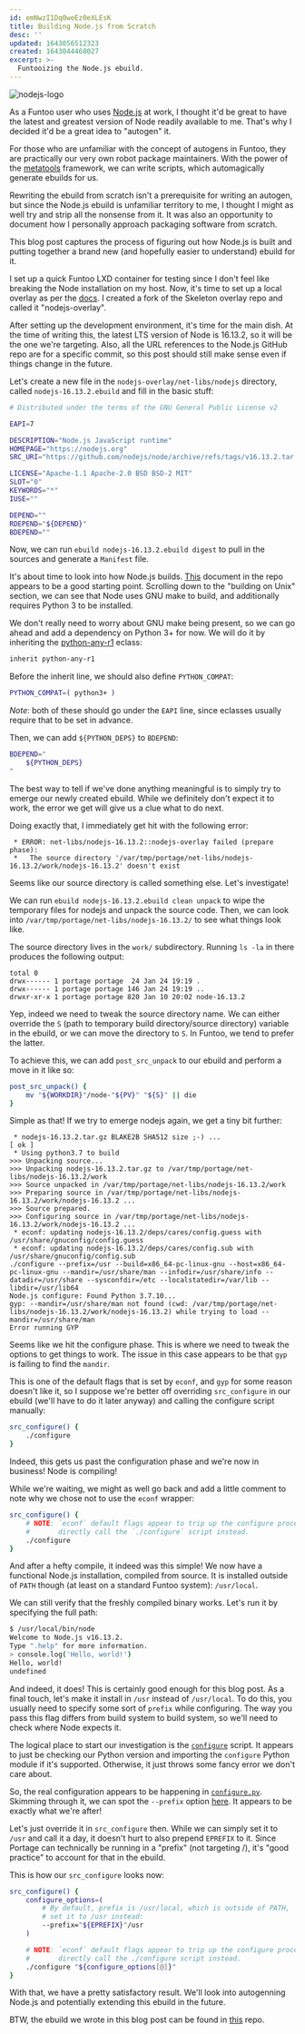 ```yaml
---
id: emNwzI1Dq0weEz0eXLEsK
title: Building Node.js from Scratch
desc: ''
updated: 1643056512323
created: 1643044468027
excerpt: >-
  Funtooizing the Node.js ebuild.
---
```


![nodejs-logo](/assets/images/nodejs-logo.png)

As a Funtoo user who uses [Node.js](https://nodejs.org) at work, I thought it'd
be great to have the latest and greatest version of Node readily available to
me. That's why I decided it'd be a great idea to "autogen" it.

For those who are unfamiliar with the concept of autogens in Funtoo, they are
practically our very own robot package maintainers. With the power of the
[metatools](https://code.funtoo.org/bitbucket/users/drobbins/repos/funtoo-metatools/browse)
framework, we can write scripts, which automagically generate ebuilds for us.

Rewriting the ebuild from scratch isn't a prerequisite for writing an
autogen, but since the Node.js ebuild is unfamiliar territory to me,
I thought I might as well try and strip all the nonsense from it. It was also an
opportunity to document how I personally approach packaging software from
scratch.

This blog post captures the process of figuring out how Node.js is built and
putting together a brand new (and hopefully easier to understand) ebuild for it.

I set up a quick Funtoo LXD container for testing since I don't feel like
breaking the Node installation on my host. Now, it's time to set up a local
overlay as per the [docs](https://www.funtoo.org/Creating_Your_Own_Overlay). I
created a fork of the Skeleton overlay repo and called it "nodejs-overlay".

After setting up the development environment, it's time for the main dish. At
the time of writing this, the latest LTS version of Node is 16.13.2, so it will
be the one we're targeting. Also, all the URL references to the Node.js GitHub
repo are for a specific commit, so this post should still make sense even if
things change in the future.

Let's create a new file in the `nodejs-overlay/net-libs/nodejs` directory,
called `nodejs-16.13.2.ebuild` and fill in the basic stuff:

```bash
# Distributed under the terms of the GNU General Public License v2

EAPI=7

DESCRIPTION="Node.js JavaScript runtime"
HOMEPAGE="https://nodejs.org"
SRC_URI="https://github.com/nodejs/node/archive/refs/tags/v16.13.2.tar.gz -> ${P}.tar.gz"

LICENSE="Apache-1.1 Apache-2.0 BSD BSD-2 MIT"
SLOT="0"
KEYWORDS="*"
IUSE=""

DEPEND=""
RDEPEND="${DEPEND}"
BDEPEND=""
```

Now, we can run `ebuild nodejs-16.13.2.ebuild digest` to pull in the sources and
generate a `Manifest` file.

It's about time to look into how Node.js builds.
[This](https://github.com/nodejs/node/blob/ce41395f89414dfd459084ea61a7eeac1f67713a/BUILDING.md)
document in the repo appears to be a good starting point. Scrolling down to the
"building on Unix" section, we can see that Node uses GNU make to build, and
additionally requires Python 3 to be installed. 

We don't really need to worry about GNU make being present, so we can go ahead
and add a dependency on Python 3+ for now. We will do it by inheriting the
[python-any-r1](https://devmanual.gentoo.org/eclass-reference/python-any-r1.eclass/index.html)
eclass:

```bash
inherit python-any-r1
```

Before the inherit line, we should also define `PYTHON_COMPAT`:

```bash
PYTHON_COMPAT=( python3+ )
```

*Note*: both of these should go under the `EAPI` line, since eclasses usually
require that to be set in advance.

Then, we can add `${PYTHON_DEPS}` to `BDEPEND`:

```bash
BDEPEND="
    ${PYTHON_DEPS}
"
```

The best way to tell if we've done anything meaningful is to simply try to
emerge our newly created ebuild. While we definitely don't expect it to work,
the error we get will give us a clue what to do next.

Doing exactly that, I immediately get hit with the following error:

```
 * ERROR: net-libs/nodejs-16.13.2::nodejs-overlay failed (prepare phase):
 *   The source directory '/var/tmp/portage/net-libs/nodejs-16.13.2/work/nodejs-16.13.2' doesn't exist
```
 
Seems like our source directory is called something else. Let's investigate!

We can run `ebuild nodejs-16.13.2.ebuild clean unpack` to wipe the temporary
files for nodejs and unpack the source code. Then, we can look into
`/var/tmp/portage/net-libs/nodejs-16.13.2/` to see what things look like.

The source directory lives in the `work/` subdirectory. Running `ls -la` in
there produces the following output:

```
total 0
drwx------ 1 portage portage  24 Jan 24 19:19 .
drwx------ 1 portage portage 146 Jan 24 19:19 ..
drwxr-xr-x 1 portage portage 820 Jan 10 20:02 node-16.13.2
```

Yep, indeed we need to tweak the source directory name. We can either override
the `S` (path to temporary build directory/source directory) variable in the
ebuild, or we can move the directory to `S`. In Funtoo, we tend to prefer the
latter.

To achieve this, we can add `post_src_unpack` to our ebuild and perform a move
in it like so:

```bash
post_src_unpack() {
    mv "${WORKDIR}"/node-"${PV}" "${S}" || die
}
```

Simple as that! If we try to emerge nodejs again, we get a tiny bit further:

```
 * nodejs-16.13.2.tar.gz BLAKE2B SHA512 size ;-) ...                                                                                                                                     [ ok ]
 * Using python3.7 to build
>>> Unpacking source...
>>> Unpacking nodejs-16.13.2.tar.gz to /var/tmp/portage/net-libs/nodejs-16.13.2/work
>>> Source unpacked in /var/tmp/portage/net-libs/nodejs-16.13.2/work
>>> Preparing source in /var/tmp/portage/net-libs/nodejs-16.13.2/work/nodejs-16.13.2 ...
>>> Source prepared.
>>> Configuring source in /var/tmp/portage/net-libs/nodejs-16.13.2/work/nodejs-16.13.2 ...
 * econf: updating nodejs-16.13.2/deps/cares/config.guess with /usr/share/gnuconfig/config.guess
 * econf: updating nodejs-16.13.2/deps/cares/config.sub with /usr/share/gnuconfig/config.sub
./configure --prefix=/usr --build=x86_64-pc-linux-gnu --host=x86_64-pc-linux-gnu --mandir=/usr/share/man --infodir=/usr/share/info --datadir=/usr/share --sysconfdir=/etc --localstatedir=/var/lib --libdir=/usr/lib64
Node.js configure: Found Python 3.7.10...
gyp: --mandir=/usr/share/man not found (cwd: /var/tmp/portage/net-libs/nodejs-16.13.2/work/nodejs-16.13.2) while trying to load --mandir=/usr/share/man
Error running GYP
```

Seems like we hit the configure phase. This is where we need to tweak the
options to get things to work. The issue in this case appears to be that `gyp`
is failing to find the `mandir`.

This is one of the default flags that is set by `econf`, and `gyp` for some
reason doesn't like it, so I suppose we're better off overriding `src_configure`
in our ebuild (we'll have to do it later anyway) and calling the configure
script manually:

```bash
src_configure() {
    ./configure
}
```

Indeed, this gets us past the configuration phase and we're now in business!
Node is compiling!

While we're waiting, we might as well go back and add a little comment to note
why we chose not to use the `econf` wrapper:

```bash
src_configure() {
    # NOTE: `econf` default flags appear to trip up the configure process,
    #       directly call the `./configure` script instead.
    ./configure
}
```

And after a hefty compile, it indeed was this simple! We now have a functional
Node.js installation, compiled from source. It is installed outside of `PATH`
though (at least on a standard Funtoo system): `/usr/local`. 

We can still verify that the freshly compiled binary works. Let's run it by
specifying the full path:

```sh
$ /usr/local/bin/node 
Welcome to Node.js v16.13.2.
Type ".help" for more information.
> console.log('Hello, world!')
Hello, world!
undefined
```

And indeed, it does! This is certainly good enough for this blog post. As a
final touch, let's make it install in `/usr` instead of `/usr/local`. To do
this, you usually need to specify some sort of `prefix` while configuring. The
way you pass this flag differs from build system to build system, so we'll need
to check where Node expects it.

The logical place to start our investigation is the
[`configure`](https://github.com/nodejs/node/blob/ce41395f89414dfd459084ea61a7eeac1f67713a/configure)
script. It appears to just be checking our Python version and importing the
`configure` Python module if it's supported. Otherwise, it just throws some
fancy error we don't care about.

So, the real configuration appears to be happening in
[`configure.py`](https://github.com/nodejs/node/blob/ce41395f89414dfd459084ea61a7eeac1f67713a/configure.py).
Skimming through it, we can spot the `--prefix` option
[here](https://github.com/nodejs/node/blob/ce41395f89414dfd459084ea61a7eeac1f67713a/configure.py#L77).
It appears to be exactly what we're after!

Let's just override it in `src_configure` then. While we can simply set it to
`/usr` and call it a day, it doesn't hurt to also prepend `EPREFIX` to it. Since
Portage can technically be running in a "prefix" (not targeting /), it's "good
practice" to account for that in the ebuild.

This is how our `src_configure` looks now:

```bash
src_configure() {
	configure_options=(
		# By default, prefix is /usr/local, which is outside of PATH,
		# set it to /usr instead:
		--prefix="${EPREFIX}"/usr
	)

	# NOTE: `econf` default flags appear to trip up the configure process,
	#       directly call the ./configure script instead.
	./configure "${configure_options[@]}"
}
```

With that, we have a pretty satisfactory result. We'll look into autogenning
Node.js and potentially extending this ebuild in the future.

BTW, the ebuild we wrote in this blog post can be found in
[this](https://code.funtoo.org/bitbucket/users/invakid404/repos/nodejs-overlay/browse)
repo.